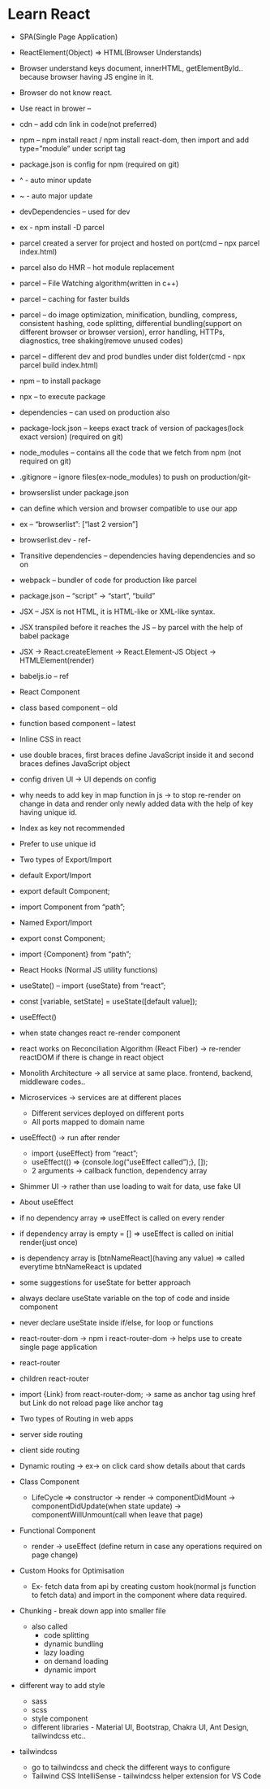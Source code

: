 # Learn React

- SPA(Single Page Application)

- ReactElement(Object) => HTML(Browser Understands)


- 	Browser understand keys document, innerHTML, getElementById.. because browser having JS engine in it.
-	Browser do not know react.
-	Use react in brower – 
-	cdn – add cdn link in code(not preferred)
-	npm – npm install react  / npm install react-dom, then import and add type=”module” under script tag


-	package.json is config for npm (required on git)
-	^ - auto minor update
-	~ - auto major update
-	devDependencies – used for dev
-	ex - npm install -D parcel
-	parcel created a server for project and hosted on port(cmd – npx parcel index.html)
-	parcel also do HMR – hot module replacement
-	parcel – File Watching algorithm(written in c++)
-	parcel – caching for faster builds
-	parcel – do image optimization, minification, bundling, compress, consistent hashing, code splitting, differential bundling(support on different browser or browser version), error handling, HTTPs, diagnostics, tree shaking(remove unused codes) 
-	parcel – different dev and prod bundles under dist folder(cmd - npx parcel build index.html)
-	npm – to install package
-	npx – to execute package
-	dependencies – can used on production also
-	package-lock.json – keeps exact track of version of packages(lock exact version) (required on git)
-	node_modules – contains all the code that we fetch from npm (not required on git)
-	.gitignore – ignore files(ex-node_modules) to push on production/git-
-	browserslist under package.json 
-	can define which version and browser compatible to use our app
-	ex – “browserlist”: [“last 2 version”] 
-	browserlist.dev - ref-
-	Transitive dependencies – dependencies having dependencies and so on
-	webpack – bundler of code for production like parcel

- package.json – “script” -> “start”, “build”

-	JSX –  JSX is not HTML, it is HTML-like or XML-like syntax.
-	JSX transpiled before it reaches the JS – by parcel with the help of babel package
- JSX -> React.createElement -> React.Element-JS Object -> HTMLElement(render)
- babeljs.io – ref


- React Component
-	class based component – old
-	function based component – latest
- Inline CSS in react
-	<div style={{backgroundColor:”black”}} -> use double braces, first braces define JavaScript inside it and second braces defines JavaScript object
- config driven UI -> UI depends on config
- why needs to add key in map function in js -> to stop re-render on change in data and render only newly added data with the help of key having unique id.
-	Index as key not recommended
-	Prefer to use unique id


- Two types of Export/Import
-	default Export/Import
-	export default Component;
-	import Component from “path”;
-	Named Export/Import
-	export const Component;
-	import {Component} from “path”;
- React Hooks (Normal JS utility functions)
-	useState() – import {useState} from “react”;
-	const [variable, setState] = useState([default value]);
-	useEffect()
-	when state changes react re-render component
- react works on Reconciliation Algorithm (React Fiber) -> re-render reactDOM if there is change in react object


- Monolith Architecture -> all service at same place. frontend, backend, middleware codes..
- Microservices -> services are at different places
	- Different services deployed on different ports
	- All ports mapped to domain name
- useEffect() -> run after render
	- import {useEffect} from “react”;
	- useEffect(() => {console.log(“useEffect called”);}, []);
	- 2 arguments -> callback function, dependency array
- Shimmer UI -> rather than use loading to wait for data, use fake UI

- About useEffect
-	if no dependency array => useEffect is called on every render
-	if dependency array is empty = [] => useEffect is called on initial render(just once)
-	is dependency array is [btnNameReact](having any value) => called everytime btnNameReact is updated
- some suggestions for useState for better approach
-	always declare useState variable on the top of code and inside component
-	never declare useState inside if/else, for loop or functions
- react-router-dom -> npm i react-router-dom -> helps use to create single page application
-	react-router
-	children react-router
- import {Link} from react-router-dom; -> same as anchor tag using href but Link do not reload page like anchor tag

- Two types of Routing in web apps
-	server side routing
-	client side routing
- Dynamic routing -> ex-> on click card show details about that cards 


- Class Component
	- LifeCycle => constructor -> render -> componentDidMount -> componentDidUpdate(when state update) -> componentWillUnmount(call when leave that page)

- Functional Component
	- render -> useEffect (define return in case any operations required on page change)

- Custom Hooks for Optimisation
	- Ex- fetch data from api by creating custom hook(normal js function to fetch data) and import in the component where data required.

- Chunking - break down app into smaller file 
	- also called 
		- code splitting
		- dynamic bundling
		- lazy loading
		- on demand loading
		- dynamic import


- different way to add style
	- sass
	- scss
	- style component
	- different libraries - Material UI, Bootstrap, Chakra UI, Ant Design, tailwindcss etc..

- tailwindcss
	- go to tailwindcss and check the different ways to configure
	- Tailwind CSS IntelliSense - tailwindcss helper extension for VS Code